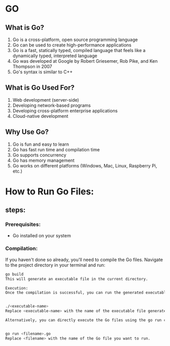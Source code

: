 # GO

## What is Go?

1. Go is a cross-platform, open source programming language
2. Go can be used to create high-performance applications
3. Go is a fast, statically typed, compiled language that feels like a dynamically typed, interpreted language
4. Go was developed at Google by Robert Griesemer, Rob Pike, and Ken Thompson in 2007
5. Go's syntax is similar to C++

## What is Go Used For?

1. Web development (server-side)
2. Developing network-based programs
3. Developing cross-platform enterprise applications
4. Cloud-native development

## Why Use Go?

1. Go is fun and easy to learn
2. Go has fast run time and compilation time
3. Go supports concurrency
4. Go has memory management
5. Go works on different platforms (Windows, Mac, Linux, Raspberry Pi, etc.)

# How to Run Go Files:

## steps:

### Prerequisites:

- Go installed on your system

### Compilation:

If you haven't done so already, you'll need to compile the Go files. Navigate to the project directory in your terminal and run:

```sh
go build
This will generate an executable file in the current directory.

Execution:
Once the compilation is successful, you can run the generated executable by executing:


./<executable-name>
Replace <executable-name> with the name of the executable file generated by the compilation.

Alternatively, you can directly execute the Go files using the go run command. Navigate to the project directory in your terminal and run:


go run <filename>.go
Replace <filename> with the name of the Go file you want to run.


```
